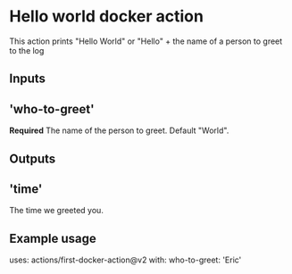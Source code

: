 # Hello world docker action

This action prints "Hello World" or "Hello" + the name of a person to greet to the log

## Inputs

## 'who-to-greet'

**Required** The name of the person to greet. Default "World".

## Outputs

## 'time'

The time we greeted you.

## Example usage

uses: actions/first-docker-action@v2
with:
    who-to-greet: 'Eric'


